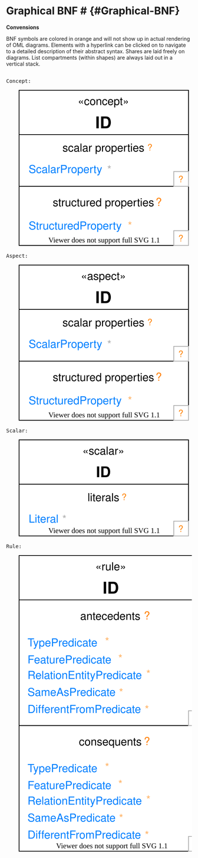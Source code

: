 # Graphical BNF # {#Graphical-BNF}

**Convensions**

BNF symbols are colored in orange and will not show up in actual rendering of OML diagrams. Elements with a hyperlink can be clicked on to navigate to a detailed description of their abstract syntax. Shares are laid freely on diagrams. List compartments (within shapes) are always laid out in a vertical stack.

<pre class="highlight highlight-html">

<a id="Concept-Diagram">Concept</a>:

    <img src="images/concept.svg"/>

<a id="Aspect-Diagram">Aspect</a>:

    <img src="images/aspect.svg"/>

<a id="Scalar-Diagram">Scalar</a>:

    <img src="images/scalar.svg"/>

<a id="Rule-Diagram">Rule</a>:

    <img src="images/rule.svg"/>

</pre>